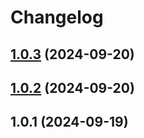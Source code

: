 # Changelog

## [1.0.3](https://github.com/webstudiou/release.app.stickersmanager.ru/compare/v1.0.2...v1.0.3) (2024-09-20)

## [1.0.2](https://github.com/webstudiou/release.app.stickersmanager.ru/compare/v1.0.1...v1.0.2) (2024-09-20)

## 1.0.1 (2024-09-19)

